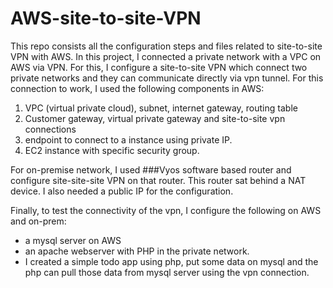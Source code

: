# AWS-site-to-site-VPN
This repo consists all the configuration steps and files related to site-to-site VPN with AWS.
In this project, I connected a private network with a VPC on AWS via VPN. For this, I configure a 
site-to-site VPN which connect two private networks and they can communicate directly via vpn tunnel.
For this connection to work, I used the following components in AWS:

1. VPC (virtual private cloud), subnet, internet gateway, routing table
2. Customer gateway, virtual private gateway and site-to-site vpn connections
3. endpoint to connect to a instance using private IP.
4. EC2 instance with specific security group.

For on-premise network, I used ###Vyos software based router and configure
site-site-site VPN on that router. This router sat behind a NAT device. I also needed a 
public IP for the configuration.

Finally, to test the connectivity of the vpn, I configure the following on AWS and on-prem:
- a mysql server on AWS
- an apache webserver with PHP in the private network.
- I created a simple todo app using php, put some data on mysql and the php
can pull those data from mysql server using the vpn connection.
